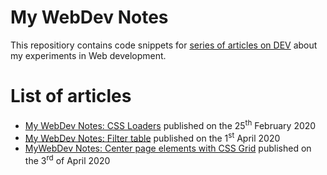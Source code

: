 # My WebDev Notes
This repositiory contains code snippets for [series of articles on DEV](https://dev.to/ziizium/my-webdev-notes-5305) about my experiments in Web development.

# List of articles
* [My WebDev Notes: CSS Loaders](https://dev.to/ziizium/my-webdev-notes-css-loaders-398m) published on the 25<sup>th</sup> February 2020
* [My WebDev Notes: Filter table](https://dev.to/ziizium/my-webdev-notes-filter-table-4f5f) published on the 1<sup>st</sup> April 2020
* [MyWebDev Notes: Center page elements with CSS Grid](https://dev.to/ziizium/my-webdev-notes-center-page-elements-with-css-grid-3gke) published on the 3<sup>rd</sup> of April 2020
